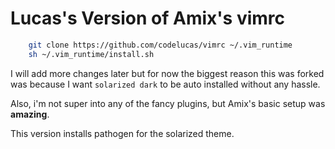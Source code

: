 # Lucas's Version of Amix's vimrc

```bash
    git clone https://github.com/codelucas/vimrc ~/.vim_runtime
    sh ~/.vim_runtime/install.sh
```

I will add more changes later but for now the biggest reason
this was forked was because I want `solarized dark` to be auto
installed without any hassle. 

Also, i'm not super into any of the fancy plugins, but Amix's 
basic setup was **amazing**.

This version installs pathogen for the solarized theme.


